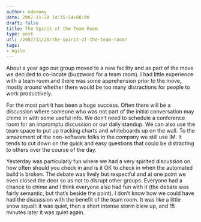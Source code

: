 ```yaml
---
author: mdenomy
date: 2007-11-28 14:35:54+00:00
draft: false
title: The Spirit of the Team Room
type: post
url: /2007/11/28/the-spirit-of-the-team-room/
tags:
- Agile
---
```


About a year ago our group moved to a new facility and as part of the move we decided to co-locate (buzzword for a team room).  I had little experience with a team room and there was some apprehension prior to the move, mostly around whether there would be too many distractions for people to work productively.

For the most part it has been a huge success.  Often there will be a discussion where someone who was not part of the initial conversation may chime in with some useful info.  We don’t need to schedule a conference room for an impromptu discussion or our daily standup.  We can also use the team space to put up tracking charts and whiteboards up on the wall.  To the amazement of the non-software folks in the company we still use IM.  It tends to cut down on the quick and easy questions that could be distracting to others over the course of the day.

Yesterday was particularly fun where we had a very spirited discussion on how often should you check in and is it OK to check in when the automated build is broken.  The debate was lively but respectful and at one point we even closed the door so as not to disrupt other groups.  Everyone had a chance to chime and I think everyone also had fun with it (the debate was fairly semantic, but that’s beside the point).  I don’t know how we could have had the discussion with the benefit of the team room.  It was like a little snow squall: it was quiet, then a short intense storm blew up, and 15 minutes later it was quiet again.
